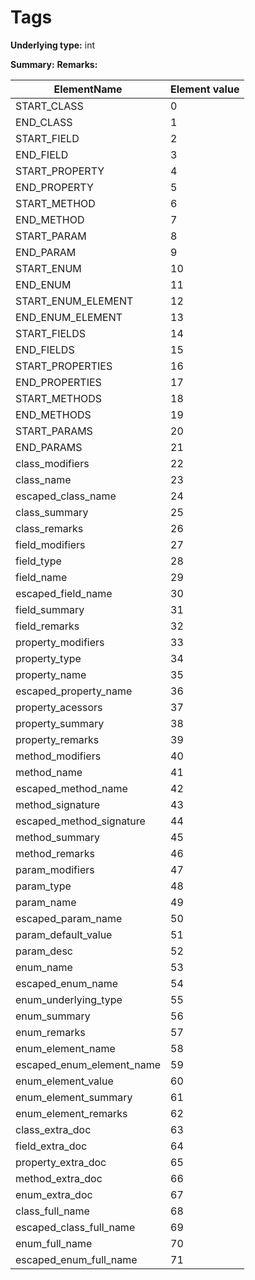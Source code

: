 # Tags

**Underlying type:** int

**Summary:** 
**Remarks:** 

|ElementName         | Element value
|--------------------|--------------
| START_CLASS | 0
| END_CLASS | 1
| START_FIELD | 2
| END_FIELD | 3
| START_PROPERTY | 4
| END_PROPERTY | 5
| START_METHOD | 6
| END_METHOD | 7
| START_PARAM | 8
| END_PARAM | 9
| START_ENUM | 10
| END_ENUM | 11
| START_ENUM_ELEMENT | 12
| END_ENUM_ELEMENT | 13
| START_FIELDS | 14
| END_FIELDS | 15
| START_PROPERTIES | 16
| END_PROPERTIES | 17
| START_METHODS | 18
| END_METHODS | 19
| START_PARAMS | 20
| END_PARAMS | 21
| class_modifiers | 22
| class_name | 23
| escaped_class_name | 24
| class_summary | 25
| class_remarks | 26
| field_modifiers | 27
| field_type | 28
| field_name | 29
| escaped_field_name | 30
| field_summary | 31
| field_remarks | 32
| property_modifiers | 33
| property_type | 34
| property_name | 35
| escaped_property_name | 36
| property_acessors | 37
| property_summary | 38
| property_remarks | 39
| method_modifiers | 40
| method_name | 41
| escaped_method_name | 42
| method_signature | 43
| escaped_method_signature | 44
| method_summary | 45
| method_remarks | 46
| param_modifiers | 47
| param_type | 48
| param_name | 49
| escaped_param_name | 50
| param_default_value | 51
| param_desc | 52
| enum_name | 53
| escaped_enum_name | 54
| enum_underlying_type | 55
| enum_summary | 56
| enum_remarks | 57
| enum_element_name | 58
| escaped_enum_element_name | 59
| enum_element_value | 60
| enum_element_summary | 61
| enum_element_remarks | 62
| class_extra_doc | 63
| field_extra_doc | 64
| property_extra_doc | 65
| method_extra_doc | 66
| enum_extra_doc | 67
| class_full_name | 68
| escaped_class_full_name | 69
| enum_full_name | 70
| escaped_enum_full_name | 71

